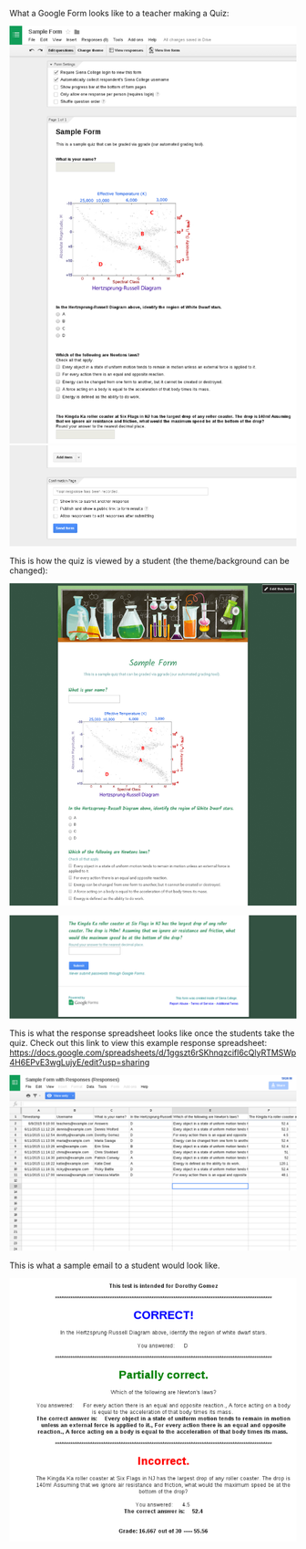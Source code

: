 What a Google Form looks like to a teacher making a Quiz:

![Sample Google Form for a Quiz](https://github.com/mattbellis/ggrade/blob/master/images/SampleTestScreenshot.png)
![Sample Google Form for a Quiz](https://github.com/mattbellis/ggrade/blob/master/images/SampleTestScreenshot2.png)

This is how the quiz is viewed by a student (the theme/background can be changed):

![Sample Google Form viewed as a "Live Form"](https://github.com/mattbellis/ggrade/blob/master/images/SampleTestScreenshotLiveForm.png)

![Sample Google Form viewed as a "Live Form"](https://github.com/mattbellis/ggrade/blob/master/images/SampleTestScreenshotLiveForm2.png)

This is what the response spreadsheet looks like once the students take the quiz.
Check out this link to view this example response spreadsheet: https://docs.google.com/spreadsheets/d/1ggszt6rSKhnqzcifl6cQlyRTMSWp4H6EPvE3wgLujyE/edit?usp=sharing

![This is what the response file looks like once the students take the quiz.](https://github.com/mattbellis/ggrade/blob/master/images/SampleTestResponses.png)

This is what a sample email to a student would look like.

![This is what a sample email to a student would look like.](https://github.com/mattbellis/ggrade/blob/master/images/SampleTestEmail.png)
